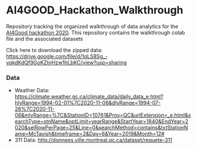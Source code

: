 # AI4GOOD_Hackathon_Walkthrough
Repository tracking the organized walkthrough of data analytics for the 
[AI4Good hackathon 2020](https://techaidemontreal.org/2020-ai-conference-and-hackathon). 
This repository contains the walkthrough colab file and the associated datasets

Click here to download the zipped data: https://drive.google.com/file/d/1qLS8Sg_-vqkdKdQf9GoKZtnHzw1hLbKC/view?usp=sharing

### Data
- Weather Data: https://climate.weather.gc.ca/climate_data/daily_data_e.html?hlyRange=1994-02-01%7C2020-11-06&dlyRange=1994-07-26%7C2020-11-06&mlyRange=%7C&StationID=10761&Prov=QC&urlExtension=_e.html&searchType=stnName&optLimit=yearRange&StartYear=1840&EndYear=2020&selRowPerPage=25&Line=0&searchMethod=contains&txtStationName=McTavish&timeframe=2&Day=6&Year=2019&Month=12#
- 311 Data: http://donnees.ville.montreal.qc.ca/dataset/requete-311

